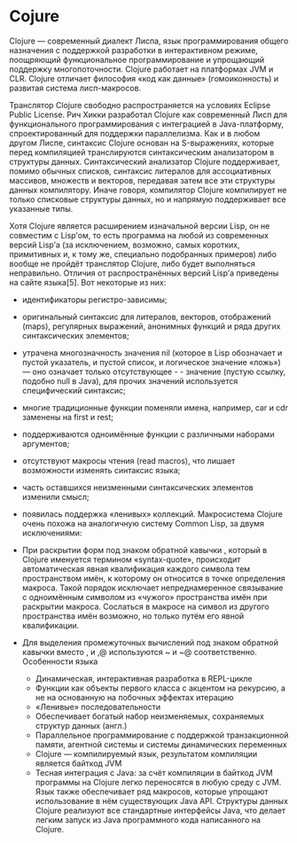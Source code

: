 # Cojure
Clojure — современный диалект Лиспа, язык программирования общего назначения с поддержкой разработки в интерактивном режиме, поощряющий функциональное программирование и упрощающий поддержку многопоточности. Clojure работает на платформах JVM и CLR. Clojure отличает философия «код как данные» (гомоиконность) и развитая система лисп-макросов.

Транслятор Clojure свободно распространяется на условиях Eclipse Public License.
Рич Хикки разработал Clojure как современный Лисп для функционального программирования с интеграцией в Java-платформу, спроектированный для поддержки параллелизма.
Как и в любом другом Лиспе, синтаксис Clojure основан на S-выражениях, которые перед компиляцией транслируются синтаксическим анализатором в структуры данных. Синтаксический анализатор Clojure поддерживает, помимо обычных списков, синтаксис литералов для ассоциативных массивов, множеств и векторов, передавая затем все эти структуры данных компилятору. Иначе говоря, компилятор Clojure компилирует не только списковые структуры данных, но и напрямую поддерживает все указанные типы.

Хотя Clojure является расширением изначальной версии Lisp, он не совместим с Lisp’ом, то есть программа на любой из современных версий Lisp’а (за исключением, возможно, самых коротких, примитивных и, к тому же, специально подобранных примеров) либо вообще не пройдёт транслятор Clojure, либо будет выполняться неправильно. Отличия от распространённых версий Lisp’а приведены на сайте языка[5]. Вот некоторые из них:

  - идентификаторы регистро-зависимы;
  - оригинальный синтаксис для литералов, векторов, отображений (maps), регулярных выражений, анонимных функций и ряда других синтаксических элементов;
  - утрачена многозначность значения nil (которое в Lisp обозначает и пустой указатель, и пустой список, и логическое значение «ложь») — оно означает только отсутствующее  -     - значение (пустую ссылку, подобно null в Java), для прочих значений используется специфический синтаксис;
  - многие традиционные функции поменяли имена, например, car и cdr заменены на first и rest;
  - поддерживаются одноимённые функции с различными наборами аргументов;
  - отсутствуют макросы чтения (read macros), что лишает возможности изменять синтаксис языка;
  - часть оставшихся неизменными синтаксических элементов изменили смысл;
  - появилась поддержка «ленивых» коллекций.
 Макросистема Clojure очень похожа на аналогичную систему Common Lisp, за двумя исключениями:

  - При раскрытии форм под знаком обратной кавычки , который в Clojure именуется термином «syntax-quote», происходит автоматическая явная квалификация каждого символа тем пространством имён, к которому он относится в точке определения макроса. Такой порядок исключает непреднамеренное связывание с одноимённым символом из «чужого» пространства имён при раскрытии макроса. Сослаться в макросе на символ из другого пространства имён возможно, но только путём его явной квалификации.
  - Для выделения промежуточных вычислений под знаком обратной кавычки вместо , и ,@ используются ~ и ~@ соответственно.
  Особенности языка
    - Динамическая, интерактивная разработка в REPL-цикле
    - Функции как объекты первого класса с акцентом на рекурсию, а не на основанную на побочных эффектах итерацию
    - «Ленивые» последовательности
    - Обеспечивает богатый набор неизменяемых, сохраняемых структур данных (англ.)
    - Параллельное программирование с поддержкой транзакционной памяти, агентной системы и системы динамических переменных
    - Clojure — компилируемый язык, результатом компиляции является байткод JVM
    - Тесная интеграция с Java: за счёт компиляции в байткод JVM программы на Clojure легко переносятся в любую среду с JVM. Язык также обеспечивает ряд макросов, которые      упрощают использование в нём существующих Java API. Структуры данных Clojure реализуют все стандартные интерфейсы Java, что делает легким запуск из Java программного кода  написанного на Clojure.
